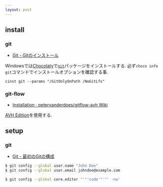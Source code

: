 ```yaml
---
layout: post
---
```


## install

### git

- [Git - Gitのインストール](https://git-scm.com/book/ja/v2/%E4%BD%BF%E3%81%84%E5%A7%8B%E3%82%81%E3%82%8B-Git%E3%81%AE%E3%82%A4%E3%83%B3%E3%82%B9%E3%83%88%E3%83%BC%E3%83%AB)

Windowsでは[Chocolaty](https://chocolatey.org/)で[`git`](https://chocolatey.org/packages/git)パッケージをインストールする.
必ず`choco info git`コマンドでインストールオプションを確認する事.

```
cinst git --params "/GitOnlyOnPath /NoGitLfs"
```

### git-flow

- [Installation · petervanderdoes/gitflow-avh Wiki](https://github.com/petervanderdoes/gitflow-avh/wiki/Installation)

[AVH Edition](https://github.com/petervanderdoes/gitflow-avh)を使用する.

## setup

### git

- [Git - 最初のGitの構成](https://git-scm.com/book/ja/v2/%E4%BD%BF%E3%81%84%E5%A7%8B%E3%82%81%E3%82%8B-%E6%9C%80%E5%88%9D%E3%81%AEGit%E3%81%AE%E6%A7%8B%E6%88%90)

```sh
$ git config --global user.name "John Doe"
$ git config --global user.email johndoe@example.com
```

```sh
$ git config --global core.editor "'"'code'"'"' -nw'
```
